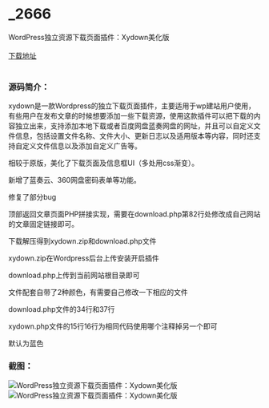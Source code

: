 # _2666
WordPress独立资源下载页面插件：Xydown美化版
<br/></br>
[下载地址](https://www.uuid2.com/2666.html "下载地址")
<br/></br>
<h3>源码简介：</h3>
<p>xydown是一款Wordpress的独立下载页面插件，主要适用于wp建站用户使用，有些用户在发布文章的时候想要添加一些下载资源，使用这款插件可以把下载的内容独立出来，支持添加本地下载或者百度网盘蓝奏网盘的网址，并且可以自定义文件信息，包括设置文件名称、文件大小、更新日志以及适用版本等内容，同时还支持自定义文件信息以及添加自定义广告等。<p>
<p>相较于原版，美化了下载页面及信息框UI（多处用css渐变）。<p>
<p>新增了蓝奏云、360网盘密码表单等功能。<p>
<p>修复了部分bug<p>
<p>顶部返回文章页面PHP拼接实现，需要在download.php第82行处修改成自己网站的文章固定链接即可。<p>
<p>下载解压得到xydown.zip和download.php文件<p>
<p>xydown.zip在Wordpress后台上传安装开启插件<p>
<p>download.php上传到当前网站根目录即可<p>
<p>文件配套自带了2种颜色，有需要自己修改一下相应的文件<p>
<p>download.php文件的34行和37行<p>
<p>xydown.php文件的15行16行为相同代码使用哪个注释掉另一个即可<p>
<p>默认为蓝色<p>
<h3>截图：</h3>
<img src="https://www.uuid2.com/wp-content/uploads/img/202110/02ae93e198.png" alt="WordPress独立资源下载页面插件：Xydown美化版"><img src="https://www.uuid2.com/wp-content/uploads/img/202110/04de8ce544.png" alt="WordPress独立资源下载页面插件：Xydown美化版">
